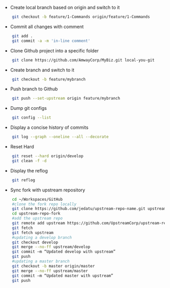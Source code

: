 - Create local branch based on origin and switch to it
```bash
    git checkout -b feature/1-Commands origin/feature/1-Commands
```
- Commit all changes with comment
```bash
    git add .
    git commit -a -m 'in-line comment'
``` 
- Clone Github project into a specific folder
```bash    
    git clone https://github.com/AmwayCorp/MyBiz.git local-you-git
```
- Create branch and switch to it
```bash
    git checkout -b feature/mybranch
```
- Push branch to Github
```bash 
    git push --set-upstream origin feature/mybranch
```
- Dump git configs
```bash 
    git config --list
```
- Display a concise history of commits
```bash 
    git log --graph --oneline --all --decorate
```
- Reset Hard
```bash
    git reset --hard origin/develop
    git clean -f -d
```
- Display the reflog
```bash
    git reflog
```
- Sync fork with upstream repository
```bash
    cd ~/Workspaces/GitHub
    #clone the fork repo locally
    git clone https://github.com/jedatu/upstream-repo-name.git upstream-repo-fork
    cd upstream-repo-fork
    #add the upstream repo
    git remote add upstream https://github.com/UpstreamCorp/upstream-repo-name.git
    git fetch 
    git fetch upstream
    #updating a develop branch
    git checkout develop
    git merge --no-ff upstream/develop
    git commit –m “Updated develop with upstream”
    git push
    #updating a master branch
    git checkout -b master origin/master
    git merge --no-ff upstream/master
    git commit –m “Updated master with upstream”
    git push
```
